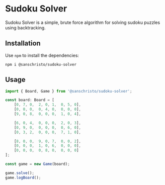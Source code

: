 # Sudoku Solver

Sudoku Solver is a simple, brute force algorithm for solving sudoku puzzles using backtracking.

## Installation

Use `npm` to install the dependencies:

```
npm i @sanschristo/sudoku-solver
```

## Usage

```typescript
import { Board, Game } from '@sanschristo/sudoku-solver';

const board: Board = [
    [0, 7, 0,  2, 0, 1,  0, 5, 0],
    [0, 0, 0,  0, 4, 0,  0, 0, 0],
    [9, 0, 8,  0, 0, 0,  1, 0, 4],

    [6, 0, 4,  0, 0, 0,  2, 0, 3],
    [0, 9, 0,  0, 0, 0,  0, 6, 0],
    [0, 3, 2,  0, 0, 0,  7, 1, 0],

    [8, 0, 0,  9, 0, 7,  0, 0, 2],
    [0, 0, 0,  1, 0, 6,  0, 0, 0],
    [0, 0, 0,  0, 8, 0,  0, 0, 0]
];

const game = new Game(board);

game.solve();
game.logBoard();
```
